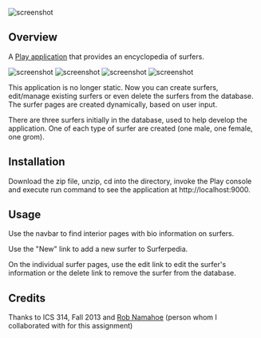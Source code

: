![screenshot](https://raw.github.com/jortal/Surferpedia/dynamic/doc/github_cover.png)

Overview
--------

A [Play application](http://www.playframework.com/) that provides an encyclopedia of surfers.

![screenshot](https://raw.github.com/jortal/Surferpedia/dynamic/doc/surf-dynamic-1.png)
![screenshot](https://raw.github.com/jortal/Surferpedia/dynamic/doc/surf-dynamic-2.png)
![screenshot](https://raw.github.com/jortal/Surferpedia/dynamic/doc/surf-dynamic-3.png)
![screenshot](https://raw.github.com/jortal/Surferpedia/dynamic/doc/surf-dynamic-4.png)

This application is no longer static. Now you can create surfers, edit/manage existing surfers or even delete 
the surfers from the database. The surfer pages are created dynamically, based on user input.

There are three surfers initially in the database, used to help develop the application. One of each type of surfer
are created (one male, one female, one grom).

Installation
------------

Download the zip file, unzip, cd into the directory, invoke the Play console and execute run command to see the application at http://localhost:9000.

Usage
-----

Use the navbar to find interior pages with bio information on surfers.

Use the "New" link to add a new surfer to Surferpedia.

On the individual surfer pages, use the edit link to edit the surfer's information or the delete link to remove the surfer from the database.

Credits
-------

Thanks to ICS 314, Fall 2013 and [Rob Namahoe](https://github.com/RobNamahoe/) (person whom I collaborated with for this assignment)